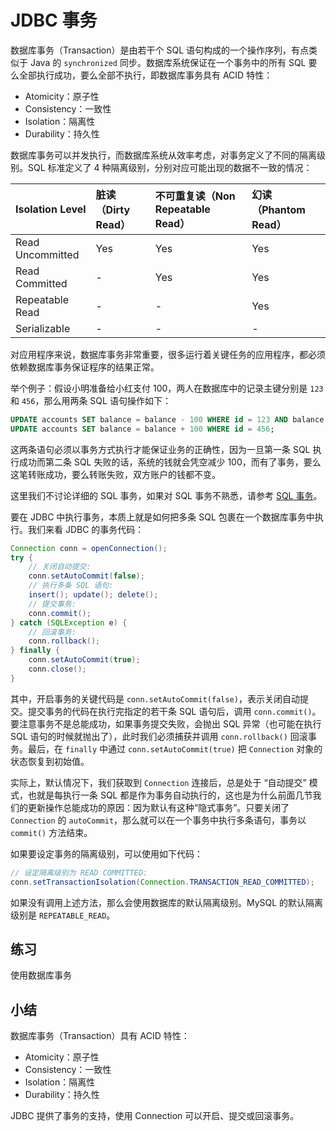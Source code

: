 # **JDBC 事务**


数据库事务（Transaction）是由若干个 SQL 语句构成的一个操作序列，有点类似于 Java 的 `synchronized` 同步。数据库系统保证在一个事务中的所有 SQL 要么全部执行成功，要么全部不执行，即数据库事务具有 ACID 特性：

- Atomicity：原子性
- Consistency：一致性
- Isolation：隔离性
- Durability：持久性

数据库事务可以并发执行，而数据库系统从效率考虑，对事务定义了不同的隔离级别。SQL 标准定义了 4 种隔离级别，分别对应可能出现的数据不一致的情况：

| Isolation Level  | 脏读（Dirty Read） | 不可重复读（Non Repeatable Read） | 幻读（Phantom Read） |
| :--------------- | :----------------- | :-------------------------------- | :------------------- |
| Read Uncommitted | Yes                | Yes                               | Yes                  |
| Read Committed   | -                  | Yes                               | Yes                  |
| Repeatable Read  | -                  | -                                 | Yes                  |
| Serializable     | -                  | -                                 | -                    |

对应用程序来说，数据库事务非常重要，很多运行着关键任务的应用程序，都必须依赖数据库事务保证程序的结果正常。

举个例子：假设小明准备给小红支付 100，两人在数据库中的记录主键分别是 `123` 和 `456`，那么用两条 SQL 语句操作如下：

```sql
UPDATE accounts SET balance = balance - 100 WHERE id = 123 AND balance >= 100;
UPDATE accounts SET balance = balance + 100 WHERE id = 456;
```

这两条语句必须以事务方式执行才能保证业务的正确性，因为一旦第一条 SQL 执行成功而第二条 SQL 失败的话，系统的钱就会凭空减少 100，而有了事务，要么这笔转账成功，要么转账失败，双方账户的钱都不变。

这里我们不讨论详细的 SQL 事务，如果对 SQL 事务不熟悉，请参考 [SQL 事务](/2-SQL/LXF/README.md#事务)。

要在 JDBC 中执行事务，本质上就是如何把多条 SQL 包裹在一个数据库事务中执行。我们来看 JDBC 的事务代码：

```java
Connection conn = openConnection();
try {
    // 关闭自动提交:
    conn.setAutoCommit(false);
    // 执行多条 SQL 语句:
    insert(); update(); delete();
    // 提交事务:
    conn.commit();
} catch (SQLException e) {
    // 回滚事务:
    conn.rollback();
} finally {
    conn.setAutoCommit(true);
    conn.close();
}
```

其中，开启事务的关键代码是 `conn.setAutoCommit(false)`，表示关闭自动提交。提交事务的代码在执行完指定的若干条 SQL 语句后，调用 `conn.commit()`。要注意事务不是总能成功，如果事务提交失败，会抛出 SQL 异常（也可能在执行 SQL 语句的时候就抛出了），此时我们必须捕获并调用 `conn.rollback()` 回滚事务。最后，在 `finally` 中通过 `conn.setAutoCommit(true)` 把 `Connection` 对象的状态恢复到初始值。

实际上，默认情况下，我们获取到 `Connection` 连接后，总是处于 “自动提交” 模式，也就是每执行一条 SQL 都是作为事务自动执行的，这也是为什么前面几节我们的更新操作总能成功的原因：因为默认有这种“隐式事务”。只要关闭了 `Connection` 的 `autoCommit`，那么就可以在一个事务中执行多条语句，事务以 `commit()` 方法结束。

如果要设定事务的隔离级别，可以使用如下代码：

```java
// 设定隔离级别为 READ COMMITTED:
conn.setTransactionIsolation(Connection.TRANSACTION_READ_COMMITTED);
```

如果没有调用上述方法，那么会使用数据库的默认隔离级别。MySQL 的默认隔离级别是 `REPEATABLE_READ`。

## 练习

使用数据库事务

## 小结

数据库事务（Transaction）具有 ACID 特性：

- Atomicity：原子性
- Consistency：一致性
- Isolation：隔离性
- Durability：持久性

JDBC 提供了事务的支持，使用 Connection 可以开启、提交或回滚事务。

